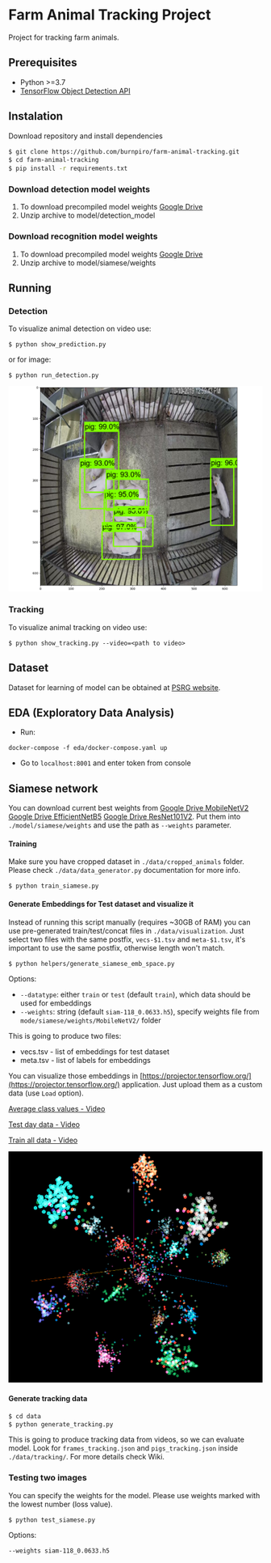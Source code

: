 # Farm Animal Tracking Project

Project for tracking farm animals.

## Prerequisites
* Python >=3.7
* [TensorFlow Object Detection API](https://github.com/tensorflow/models/tree/archive/research/object_detection)

## Instalation
Download repository and install dependencies

```bash
$ git clone https://github.com/burnpiro/farm-animal-tracking.git
$ cd farm-animal-tracking
$ pip install -r requirements.txt
```

### Download detection model weights

1. To download precompiled model weights [Google Drive](https://drive.google.com/file/d/19wD8VsuGlIeBKCbfmmVMBxePn8lCoZJm/view?usp=sharing)
1. Unzip archive to model/detection_model


### Download recognition model weights

1. To download precompiled model weights [Google Drive](https://drive.google.com/file/d/1-HGENW0g-ZvfeWzfemLMPf1Eg9RFuceW/view?usp=sharing)
1. Unzip archive to model/siamese/weights

## Running 

### Detection

To visualize animal detection on video use:
```
$ python show_prediction.py
```
or for image:
```
$ python run_detection.py
```

![](assets/prediction.png)

### Tracking
To visualize animal tracking on video use:
```
$ python show_tracking.py --video=<path to video>
```


## Dataset

Dataset for learning of model can be obtained at [PSRG website](http://psrg.unl.edu/Projects/Details/12-Animal-Tracking).

## EDA (Exploratory Data Analysis)

- Run:
```shell
docker-compose -f eda/docker-compose.yaml up
```
- Go to `localhost:8001` and enter token from console


## Siamese network

You can download current best weights from [Google Drive MobileNetV2](https://drive.google.com/file/d/1-HGENW0g-ZvfeWzfemLMPf1Eg9RFuceW/view?usp=sharing) [Google Drive EfficientNetB5](https://drive.google.com/file/d/1hMCxGOLqZlchUaSSl0UbAD4rbfJ_YFpQ/view?usp=sharing) [Google Drive ResNet101V2](https://drive.google.com/file/d/188y87_OAafZAU_nSA-Ex6OtxlOukAKnY/view?usp=sharing). Put them into `./model/siamese/weights` and use the path as `--weights` parameter.

#### Training

Make sure you have cropped dataset in `./data/cropped_animals` folder. Please check `./data/data_generator.py` documentation for more info.

```
$ python train_siamese.py
```

#### Generate Embeddings for Test dataset and visualize it

Instead of running this script manually (requires ~30GB of RAM) you can use pre-generated train/test/concat files in `./data/visualization`. Just select two files with the same postfix, `vecs-$1.tsv` and `meta-$1.tsv`, it's important to use the same postfix, otherwise length won't match.

```
$ python helpers/generate_siamese_emb_space.py
```

Options:
- `--datatype`: either `train` or `test` (default `train`), which data should be used for embeddings
- `--weights`: string (default `siam-118_0.0633.h5`), specify weights file from `mode/siamese/weights/MobileNetV2/` folder

This is going to produce two files:

- vecs.tsv - list of embeddings for test dataset
- meta.tsv - list of labels for embeddings

You can visualize those embeddings in [https://projector.tensorflow.org/](https://projector.tensorflow.org/) application. Just upload them as a custom data (use `Load` option).

[Average class values - Video](https://www.youtube.com/watch?v=6tjhW4eeVeM)

[Test day data - Video](https://www.youtube.com/watch?v=cW8t12XKssk)

[Train all data - Video](https://www.youtube.com/watch?v=aI6wRRZhFks)

![](assets/emb-space.png)

#### Generate tracking data

```
$ cd data
$ python generate_tracking.py
```

This is going to produce tracking data from videos, so we can evaluate model. Look for `frames_tracking.json` and `pigs_tracking.json` inside `./data/tracking/`. For more details check Wiki.


### Testing two images

You can specify the weights for the model. Please use weights marked with the lowest number (loss value).

```
$ python test_siamese.py
```

Options:
```
--weights siam-118_0.0633.h5
```


